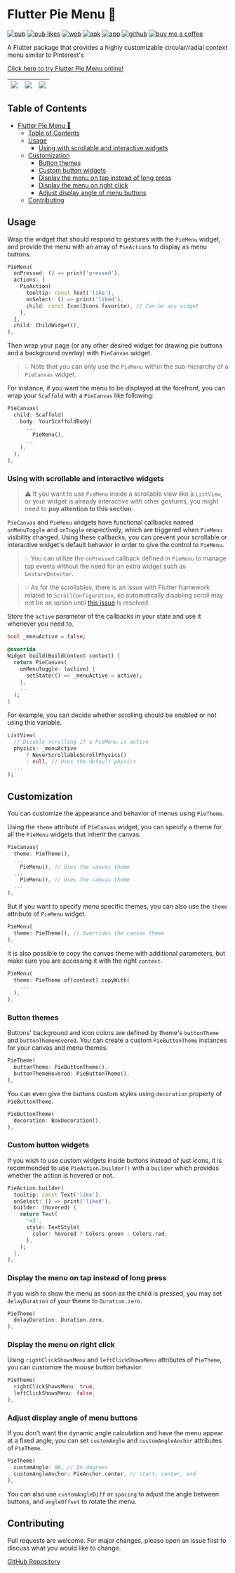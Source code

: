 # Flutter Pie Menu 🥧

[![pub](https://badges.genua.fr/pub/v/pie_menu)](https://pub.dev/packages/pie_menu)
[![pub likes](https://badges.genua.fr/pub/likes/pie_menu)](https://pub.dev/packages/pie_menu)
[![web](https://img.shields.io/badge/live-web&nbsp;demo-white.svg)](https://rasitayaz.github.io/flutter-pie-menu)
[![apk](https://img.shields.io/badge/apk-android&nbsp;demo-teal.svg)](https://github.com/rasitayaz/flutter-pie-menu/raw/showcase/demo/android.zip)
[![app](https://img.shields.io/badge/app-macos&nbsp;demo-blueviolet)](https://github.com/rasitayaz/flutter-pie-menu/raw/showcase/demo/macos.zip)
[![github](https://img.shields.io/badge/github-rasitayaz-red)](https://github.com/rasitayaz)
[![buy me a coffee](https://img.shields.io/badge/buy&nbsp;me&nbsp;a&nbsp;coffee-donate-gold)](https://buymeacoffee.com/rasitayaz)

A Flutter package that provides a highly customizable circular/radial context menu similar to Pinterest's

[Click here to try Flutter Pie Menu online!](https://rasitayaz.github.io/flutter-pie-menu)

|![](https://raw.githubusercontent.com/rasitayaz/flutter-pie-menu/showcase/preview/screenshot-1.jpg)|![](https://raw.githubusercontent.com/rasitayaz/flutter-pie-menu/showcase/preview/example-1.gif)|![](https://raw.githubusercontent.com/rasitayaz/flutter-pie-menu/showcase/preview/example-2.gif)|
|:-:|:-:|:-:|

## Table of Contents

- [Flutter Pie Menu 🥧](#flutter-pie-menu-)
  - [Table of Contents](#table-of-contents)
  - [Usage](#usage)
    - [Using with scrollable and interactive widgets](#using-with-scrollable-and-interactive-widgets)
  - [Customization](#customization)
    - [Button themes](#button-themes)
    - [Custom button widgets](#custom-button-widgets)
    - [Display the menu on tap instead of long press](#display-the-menu-on-tap-instead-of-long-press)
    - [Display the menu on right click](#display-the-menu-on-right-click)
    - [Adjust display angle of menu buttons](#adjust-display-angle-of-menu-buttons)
  - [Contributing](#contributing)

## Usage

Wrap the widget that should respond to gestures with the `PieMenu` widget, and provide the menu with an array of `PieAction`s to display as menu buttons.

```dart
PieMenu(
  onPressed: () => print('pressed'),
  actions: [
    PieAction(
      tooltip: const Text('like'),
      onSelect: () => print('liked'),
      child: const Icon(Icons.favorite), // Can be any widget
    ),
  ],
  child: ChildWidget(),
),
```

Then wrap your page (or any other desired widget for drawing pie buttons and a background overlay) with `PieCanvas` widget.

> 💡 Note that you can only use the `PieMenu` within the sub-hierarchy of a `PieCanvas` widget.

For instance, if you want the menu to be displayed at the forefront, you can wrap your `Scaffold` with a `PieCanvas` like following:

```dart
PieCanvas(
  child: Scaffold(
    body: YourScaffoldBody(
      ...
        PieMenu(),
      ...
    ),
  ),
),
```

### Using with scrollable and interactive widgets

> ⚠️ If you want to use `PieMenu` inside a scrollable view like a `ListView`, or your widget is already interactive with other gestures, you might need to **pay attention to this section.**

`PieCanvas` and `PieMenu` widgets have functional callbacks named `onMenuToggle` and `onToggle` respectively, which are triggered when `PieMenu` visibility changed. Using these callbacks, you can prevent your scrollable or interactive widget's default behavior in order to give the control to `PieMenu`.

> 💡 You can utilize the `onPressed` callback defined in `PieMenu` to manage tap events without the need for an extra widget such as `GestureDetector`.

> 💡 As for the scrollables, there is an issue with Flutter framework related to `ScrollConfiguration`, so automatically disabling scroll may not be an option until [this issue](https://github.com/flutter/flutter/issues/111170) is resolved.

Store the `active` parameter of the callbacks in your state and use it whenever you need to.

```dart
bool _menuActive = false;

@override
Widget build(BuildContext context) {
  return PieCanvas(
    onMenuToggle: (active) {
      setState(() => _menuActive = active);
    },
    ...
  );
}
```

For example, you can decide whether scrolling should be enabled or not using this variable.


```dart
ListView(
  // Disable scrolling if a PieMenu is active
  physics: _menuActive
      ? NeverScrollableScrollPhysics()
      : null, // Uses the default physics
  ...
);
```

## Customization

You can customize the appearance and behavior of menus using `PieTheme`.

Using the `theme` attribute of `PieCanvas` widget, you can specify a theme for all the `PieMenu` widgets that inherit the canvas.

```dart
PieCanvas(
  theme: PieTheme(),
  ...
    PieMenu(), // Uses the canvas theme
  ...
    PieMenu(), // Uses the canvas theme
  ...
),
```

But if you want to specify menu specific themes, you can also use the `theme` attribute of `PieMenu` widget.

```dart
PieMenu(
  theme: PieTheme(), // Overrides the canvas theme
),
```

It is also possible to copy the canvas theme with additional parameters, but make sure you are accessing it with the right `context`.

```dart
PieMenu(
  theme: PieTheme.of(context).copyWith(
    ...
  ),
),
```

### Button themes

Buttons' background and icon colors are defined by theme's `buttonTheme` and `buttonThemeHovered`. You can create a custom `PieButtonTheme` instances for your canvas and menu themes.

```dart
PieTheme(
  buttonTheme: PieButtonTheme(),
  buttonThemeHovered: PieButtonTheme(),
),
```

You can even give the buttons custom styles using `decoration` property of `PieButtonTheme`.

```dart
PieButtonTheme(
  decoration: BoxDecoration(),
),
```

### Custom button widgets

If you wish to use custom widgets inside buttons instead of just icons, it is recommended to use `PieAction.builder()` with a `builder` which provides whether the action is hovered or not.

```dart
PieAction.builder(
  tooltip: const Text('like'),
  onSelect: () => print('liked'),
  builder: (hovered) {
    return Text(
      '<3',
      style: TextStyle(
        color: hovered ? Colors.green : Colors.red,
      ),
    );
  },
),
```

### Display the menu on tap instead of long press

If you wish to show the menu as soon as the child is pressed, you may set `delayDuration` of your theme to `Duration.zero`.

```dart
PieTheme(
  delayDuration: Duration.zero,
),
```

### Display the menu on right click

Using `rightClickShowsMenu` and `leftClickShowsMenu` attributes of `PieTheme`, you can customize the mouse button behavior.

```dart
PieTheme(
  rightClickShowsMenu: true,
  leftClickShowsMenu: false,
),
```

### Adjust display angle of menu buttons

If you don't want the dynamic angle calculation and have the menu appear at a fixed angle, you can set `customAngle` and `customAngleAnchor` attributes of `PieTheme`.

```dart
PieTheme(
  customAngle: 90, // In degrees
  customAngleAnchor: PieAnchor.center, // start, center, end
),
```

You can also use `customAngleDiff` or `spacing` to adjust the angle between buttons, and `angleOffset` to rotate the menu.

## Contributing

Pull requests are welcome. For major changes, please open an issue first to discuss what you would like to change.

[GitHub Repository](https://github.com/rasitayaz/flutter-pie-menu)